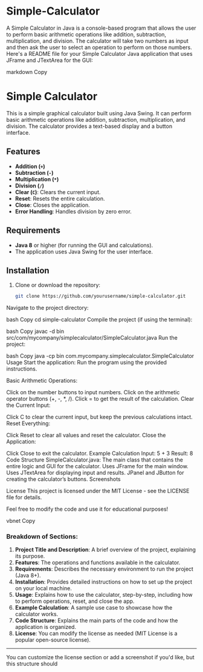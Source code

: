 # Simple-Calculator
A Simple Calculator in Java is a console-based program that allows the user to perform basic arithmetic operations like addition, subtraction, multiplication, and division. The calculator will take two numbers as input and then ask the user to select an operation to perform on those numbers.
Here's a README file for your Simple Calculator Java application that uses JFrame and JTextArea for the GUI:

markdown
Copy
# Simple Calculator

This is a simple graphical calculator built using Java Swing. It can perform basic arithmetic operations like addition, subtraction, multiplication, and division. The calculator provides a text-based display and a button interface.

## Features

- **Addition (`+`)**
- **Subtraction (`-`)**
- **Multiplication (`*`)**
- **Division (`/`)**
- **Clear (`C`)**: Clears the current input.
- **Reset**: Resets the entire calculation.
- **Close**: Closes the application.
- **Error Handling**: Handles division by zero error.

## Requirements

- **Java 8** or higher (for running the GUI and calculations).
- The application uses Java Swing for the user interface.

## Installation

1. Clone or download the repository:
   ```bash
   git clone https://github.com/yourusername/simple-calculator.git
Navigate to the project directory:

bash
Copy
cd simple-calculator
Compile the project (if using the terminal):

bash
Copy
javac -d bin src/com/mycompany/simplecalculator/SimpleCalculator.java
Run the project:

bash
Copy
java -cp bin com.mycompany.simplecalculator.SimpleCalculator
Usage
Start the application: Run the program using the provided instructions.

Basic Arithmetic Operations:

Click on the number buttons to input numbers.
Click on the arithmetic operator buttons (+, -, *, /).
Click = to get the result of the calculation.
Clear the Current Input:

Click C to clear the current input, but keep the previous calculations intact.
Reset Everything:

Click Reset to clear all values and reset the calculator.
Close the Application:

Click Close to exit the calculator.
Example Calculation
Input: 5 + 3
Result: 8
Code Structure
SimpleCalculator.java: The main class that contains the entire logic and GUI for the calculator.
Uses JFrame for the main window.
Uses JTextArea for displaying input and results.
JPanel and JButton for creating the calculator’s buttons.
Screenshots

License
This project is licensed under the MIT License - see the LICENSE file for details.

Feel free to modify the code and use it for educational purposes!

vbnet
Copy

### Breakdown of Sections:

1. **Project Title and Description**: A brief overview of the project, explaining its purpose.
2. **Features**: The operations and functions available in the calculator.
3. **Requirements**: Describes the necessary environment to run the project (Java 8+).
4. **Installation**: Provides detailed instructions on how to set up the project on your local machine.
5. **Usage**: Explains how to use the calculator, step-by-step, including how to perform operations, reset, and close the app.
6. **Example Calculation**: A sample use case to showcase how the calculator works.
7. **Code Structure**: Explains the main parts of the code and how the application is organized.
8. **License**: You can modify the license as needed (MIT License is a popular open-source license).

---

You can customize the license section or add a screenshot if you'd like, but this structure should 
